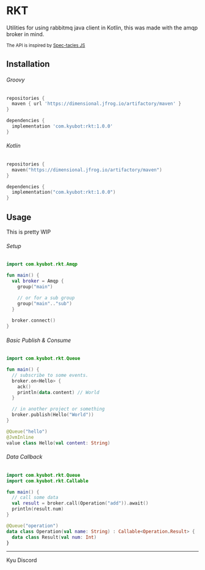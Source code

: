 # RKT

Utilities for using rabbitmq java client in Kotlin, this was made with the amqp broker in mind.

<sub>The API is inspired by <a href="https://github.com/spec-tacles/spectacles.js/tree/master/packages/brokers">
Spec-tacles JS</a></sub>

## Installation

###### Groovy

```groovy
repositories {
  maven { url 'https://dimensional.jfrog.io/artifactory/maven' }
}

dependencies {
  implementation 'com.kyubot:rkt:1.0.0'
}
```

###### Kotlin

```kotlin
repositories {
  maven("https://dimensional.jfrog.io/artifactory/maven")
}

dependencies {
  implementation("com.kyubot:rkt:1.0.0")
}
```

## Usage

This is pretty WIP

###### Setup

```kotlin
import com.kyubot.rkt.Amqp

fun main() {
  val broker = Amqp {
    group("main")

    // or for a sub group
    group("main".."sub")
  }
  
  broker.connect()
}
```

###### Basic Publish & Consume

```kotlin
import com.kyubot.rkt.Queue

fun main() {
  // subscribe to some events.
  broker.on<Hello> {
    ack()
    println(data.content) // World
  }

  // in another project or something
  broker.publish(Hello("World"))
}

@Queue("hello")
@JvmInline
value class Hello(val content: String)
```

###### Data Callback

```kotlin
import com.kyubot.rkt.Queue
import com.kyubot.rkt.Callable

fun main() {
  // call some data
  val result = broker.call(Operation("add")).await()
  println(result.num)
}

@Queue("operation")
data class Operation(val name: String) : Callable<Operation.Result> {
  data class Result(val num: Int)
}
```

---

Kyu Discord 
